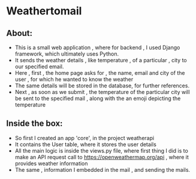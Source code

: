 # Weathertomail

## About:
* This is a small web application , where for backend , I used Django framework, which ultimately uses Python.
* It sends the weather details , like temperature , of a particular , city to our specified email.
* Here , first , the home page asks for , the name, email and city of the user , for which he wanted to know the weather
* The same details will be stored in the database, for further references.
* Next , as soon as we submit , the temperature of the particular city will be sent to the specified mail , along with the an emoji depicting the temperature

## Inside the box:

* So first I created an app 'core', in the project weatherapi
* It contains the User table, where it stores the user details
* All the main logic is inside the views.py file, where first thing I did is to make an API request call to https://openweathermap.org/api , where it provides weather information
* The same , information I embedded in the mail , and sending the mails.

